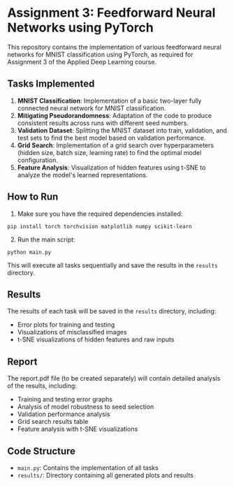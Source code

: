 # Assignment 3: Feedforward Neural Networks using PyTorch

This repository contains the implementation of various feedforward neural networks for MNIST classification using PyTorch, as required for Assignment 3 of the Applied Deep Learning course.

## Tasks Implemented

1. **MNIST Classification**: Implementation of a basic two-layer fully connected neural network for MNIST classification.
2. **Mitigating Pseudorandomness**: Adaptation of the code to produce consistent results across runs with different seed numbers.
3. **Validation Dataset**: Splitting the MNIST dataset into train, validation, and test sets to find the best model based on validation performance.
4. **Grid Search**: Implementation of a grid search over hyperparameters (hidden size, batch size, learning rate) to find the optimal model configuration.
5. **Feature Analysis**: Visualization of hidden features using t-SNE to analyze the model's learned representations.

## How to Run

1. Make sure you have the required dependencies installed:
```
pip install torch torchvision matplotlib numpy scikit-learn
```

2. Run the main script:
```
python main.py
```

This will execute all tasks sequentially and save the results in the `results` directory.

## Results

The results of each task will be saved in the `results` directory, including:
- Error plots for training and testing
- Visualizations of misclassified images
- t-SNE visualizations of hidden features and raw inputs

## Report

The report.pdf file (to be created separately) will contain detailed analysis of the results, including:
- Training and testing error graphs
- Analysis of model robustness to seed selection
- Validation performance analysis
- Grid search results table
- Feature analysis with t-SNE visualizations

## Code Structure

- `main.py`: Contains the implementation of all tasks
- `results/`: Directory containing all generated plots and results
